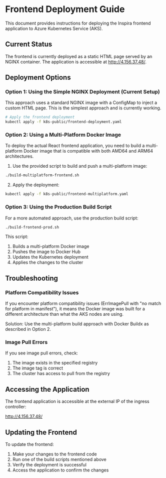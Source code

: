 # Frontend Deployment Guide

This document provides instructions for deploying the Inspira frontend application to Azure Kubernetes Service (AKS).

## Current Status

The frontend is currently deployed as a static HTML page served by an NGINX container. The application is accessible at http://4.156.37.48/.

## Deployment Options

### Option 1: Using the Simple NGINX Deployment (Current Setup)

This approach uses a standard NGINX image with a ConfigMap to inject a custom HTML page. This is the simplest approach and is currently working.

```bash
# Apply the frontend deployment
kubectl apply -f k8s-public/frontend-deployment.yaml
```

### Option 2: Using a Multi-Platform Docker Image

To deploy the actual React frontend application, you need to build a multi-platform Docker image that is compatible with both AMD64 and ARM64 architectures.

1. Use the provided script to build and push a multi-platform image:

```bash
./build-multiplatform-frontend.sh
```

2. Apply the deployment:

```bash
kubectl apply -f k8s-public/frontend-multiplatform.yaml
```

### Option 3: Using the Production Build Script

For a more automated approach, use the production build script:

```bash
./build-frontend-prod.sh
```

This script:
1. Builds a multi-platform Docker image
2. Pushes the image to Docker Hub
3. Updates the Kubernetes deployment
4. Applies the changes to the cluster

## Troubleshooting

### Platform Compatibility Issues

If you encounter platform compatibility issues (ErrImagePull with "no match for platform in manifest"), it means the Docker image was built for a different architecture than what the AKS nodes are using.

Solution: Use the multi-platform build approach with Docker Buildx as described in Option 2.

### Image Pull Errors

If you see image pull errors, check:

1. The image exists in the specified registry
2. The image tag is correct
3. The cluster has access to pull from the registry

## Accessing the Application

The frontend application is accessible at the external IP of the ingress controller:

http://4.156.37.48/

## Updating the Frontend

To update the frontend:

1. Make your changes to the frontend code
2. Run one of the build scripts mentioned above
3. Verify the deployment is successful
4. Access the application to confirm the changes 